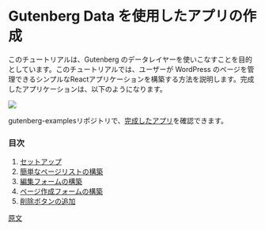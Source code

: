 <!--
# Create your First App with Gutenberg Data
-->
# Gutenberg Data を使用したアプリの作成

<!--
This tutorial aims to get you comfortable with the Gutenberg data layer. It guides you through building a simple React application that enables the user to manage their WordPress pages. The finished app will look like this:
-->
このチュートリアルは、Gutenberg のデータレイヤーを使いこなすことを目的としています。このチュートリアルでは、ユーザーが WordPress のページを管理できるシンプルなReactアプリケーションを構築する方法を説明します。完成したアプリケーションは、以下のようになります。

![](https://raw.githubusercontent.com/WordPress/gutenberg/HEAD/docs/how-to-guides/data-basics/media/list-of-pages/part1-finished.jpg)

<!--
You may review the [finished app](https://github.com/WordPress/block-development-examples/tree/trunk/plugins/data-basics-59c8f8) in the block-development-examples repository.
-->
gutenberg-examplesリポジトリで、[完成したアプリ](https://github.com/WordPress/block-development-examples/tree/trunk/plugins/data-basics-59c8f8)を確認できます。

<!--
### Table of Contents
-->
### 目次

<!--
1. [Setup](/docs/how-to-guides/data-basics/1-data-basics-setup.md)
2. [Building a basic list of pages](/docs/how-to-guides/data-basics/2-building-a-list-of-pages.md)
3. [Building an edit form](/docs/how-to-guides/data-basics/3-building-an-edit-form.md)
4. [Building a _create page_ form](/docs/how-to-guides/data-basics/4-building-a-create-page-form.md)
5. [Adding a delete button](/docs/how-to-guides/data-basics/5-adding-a-delete-button.md)
-->
1. [セットアップ](https://ja.wordpress.org/team/handbook/block-editor/how-to-guides/data-basics/1-data-basics-setup)
2. [簡単なページリストの構築](https://ja.wordpress.org/team/handbook/block-editor/how-to-guides/data-basics/2-building-a-list-of-pages)
3. [編集フォームの構築](https://ja.wordpress.org/team/handbook/block-editor/how-to-guides/data-basics/3-building-an-edit-form)
4. [ページ作成フォームの構築](https://ja.wordpress.org/team/handbook/block-editor/how-to-guides/data-basics/4-building-a-create-page-form.md)
5. [削除ボタンの追加](https://ja.wordpress.org/team/handbook/block-editor/how-to-guides/data-basics/5-adding-a-delete-button.md)

[原文](https://github.com/WordPress/gutenberg/blob/trunk/docs/how-to-guides/data-basics/README.md)
